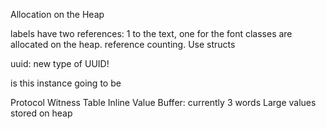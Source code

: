 Allocation on the Heap

labels have two references: 1 to the text, one for the font
classes are allocated on the heap. reference counting. Use structs


uuid: new type of UUID!

is this instance going to be

Protocol Witness Table
  Inline Value Buffer: currently 3 words
  Large values stored on heap
